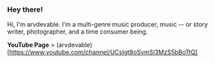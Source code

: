 ### Hey there!
Hi, I'm arvdevable. I'm a multi-genre music producer, music -- or story writer, photographer, and a time consumer being.

**YouTube Page** > (arvdevable)[https://www.youtube.com/channel/UCsIgt8oSymSl3MzS5bBoTtQ]
